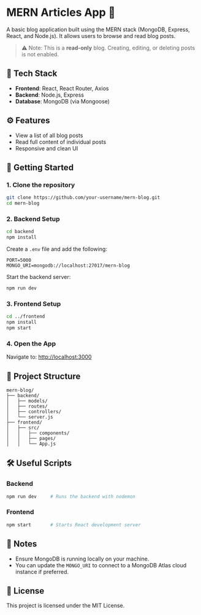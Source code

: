 # MERN Articles App 📝

A basic blog application built using the MERN stack (MongoDB, Express, React, and Node.js). It allows users to browse and read blog posts.

> ⚠️ Note: This is a **read-only** blog. Creating, editing, or deleting posts is not enabled.

## 🧰 Tech Stack

- **Frontend**: React, React Router, Axios
- **Backend**: Node.js, Express
- **Database**: MongoDB (via Mongoose)

## ⚙️ Features

- View a list of all blog posts
- Read full content of individual posts
- Responsive and clean UI

## 🚀 Getting Started

### 1. Clone the repository

```bash
git clone https://github.com/your-username/mern-blog.git
cd mern-blog
```

### 2. Backend Setup

```bash
cd backend
npm install
```

Create a `.env` file and add the following:

```env
PORT=5000
MONGO_URI=mongodb://localhost:27017/mern-blog
```

Start the backend server:

```bash
npm run dev
```

### 3. Frontend Setup

```bash
cd ../frontend
npm install
npm start
```

### 4. Open the App

Navigate to: [http://localhost:3000](http://localhost:3000)

## 📁 Project Structure

```
mern-blog/
├── backend/
│   ├── models/
│   ├── routes/
│   ├── controllers/
│   └── server.js
├── frontend/
│   ├── src/
│   │   ├── components/
│   │   ├── pages/
│   │   └── App.js
```

## 🛠 Useful Scripts

### Backend

```bash
npm run dev     # Runs the backend with nodemon
```

### Frontend

```bash
npm start       # Starts React development server
```

## 📌 Notes

- Ensure MongoDB is running locally on your machine.
- You can update the `MONGO_URI` to connect to a MongoDB Atlas cloud instance if preferred.

## 📄 License

This project is licensed under the MIT License.
